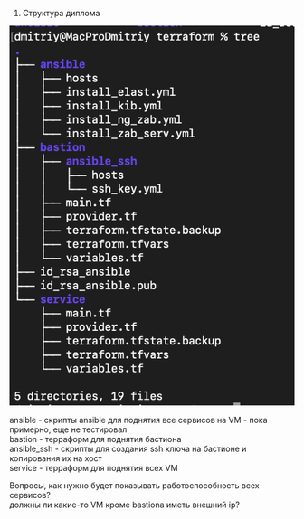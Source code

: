 
1. Структура диплома  

![struc](https://github.com/dmitri13/diplom/blob/main/image/structure.png)

ansible - скрипты ansible для поднятия все сервисов на VM - пока примерно, еще не тестировал  
bastion - терраформ для поднятия бастиона   
 ansible_ssh - скрипты для создания ssh ключа на бастионе и копирования их на хост  
service - терраформ для поднятия всех VM  

Вопросы, как нужно будет показывать работоспособность всех сервисов?  
должны ли какие-то VM кроме bastiona иметь внешний ip?

